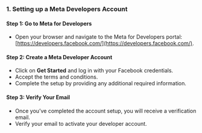 ### 1. **Setting up a Meta Developers Account**

#### Step 1: Go to Meta for Developers
- Open your browser and navigate to the Meta for Developers portal: [https://developers.facebook.com/](https://developers.facebook.com/).

#### Step 2: Create a Meta Developer Account
- Click on **Get Started** and log in with your Facebook credentials.
- Accept the terms and conditions.
- Complete the setup by providing any additional required information.

#### Step 3: Verify Your Email
- Once you’ve completed the account setup, you will receive a verification email.
- Verify your email to activate your developer account.